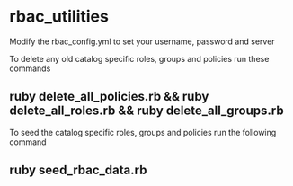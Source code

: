 # rbac_utilities

Modify the rbac_config.yml to set your username, password and server

To delete any old catalog specific roles, groups and policies run these commands


## ruby delete_all_policies.rb && ruby delete_all_roles.rb && ruby delete_all_groups.rb


To seed the catalog specific roles, groups and policies run the following command

## ruby seed_rbac_data.rb
